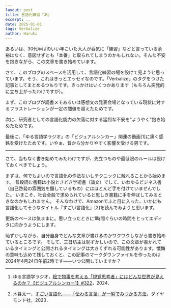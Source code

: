 ```yaml
---
layout: post
title: 言語化練習「あ」
excerpt: ..
date: 2025-01-01
tags: Verbalize
author: Haruki
---
```


あるいは、30代半ばのいい年こいた大人が呑気に「練習」などと言っている余裕はなく、意図せずとも「本番」と取られてしまうのかもしれない。そんな不安を抱きながら、この文章を書き始めています。

さて、このブログのスペースを活用して、言語化練習の場を設けて見ようと思っています。そう、これはきっとエッセイなのです。「Verbalize」のタグをつけた記事としてまとめるつもりです。きっかけはいくつかあります（もちろん突発的に立ち上がったわけですが）。

まず、このブログが読書メモあるいは感想文の発表会場となっている現状に対するフラストレーションが一定の閾値を超えたためです。
<!---
このブログを作ってから２年が経ちそうだが本来の目的（動機はなんだったか）
SNSとかで発信しづらいなと思った内容を書いておけないか、と思った
読書のまとめはそのなかのイチコンテンツに過ぎないはずだった
でも、恩恵はあると感じた
・自分の文章を推敲する機会、非常に勉強になる
・感想を書くために思い出す作業が生まれる
とはいえ、最近作業感、マンネリ化が…
もうちょっと自由に文章を書く機会があってもよいのではないか
-->

次に、研究者としての言語化能力の欠落に対する猛烈な不安を"ようやく"抱き始めたためです。
<!---
文章を書くことは苦手でも嫌いでもないが言語化能力はとても低いと感じている
・たとえば、この記事を書き始めた際、全体の構成は頭に浮かんでいる
・まずは書きたい内容をコメントで羅列していくという方法も自分の中で確立できている
・いわゆる定番の文章構成を使ってみよう、ところどことでチョケてみようというコンセプトも持っている
・しかし、そこからさらに一歩が進めていないように感じる

特に、考えたことを言葉にする、言葉にしながら考えるという2点に興味
前者はもちろん、文章を書く過程で後者も鍛えらえるのではないかという期待
そもそもこれが然るべき不安なのかどうか、自省の意味も込めて書く
意外とできているのかもしれない
-->

最後に、「ゆる言語学ラジオ」の「ビジュアルシンカー」関連の動画[1]に痛く感銘を受けたためです。いやぁ、昔から分かりやすく影響を受ける男です。
<!---
たぶん私は視覚思考者（退避）
聞く・読む（入力）のチャンネルに言語が言語として入ってこないことがよくある
・情景を思い描けない小説を読むのが非常に苦手
・美術作品のキャプションの情報が断片的にしか入ってこない、ただし好きな作品は明確にある
話す・書く（出力）のノイズがひどい
・年を取るにつれてしゃべることに対する苦手意識は軽減、むしろどんどんしゃべり続けてしまう（聞いてくれる人が多くなったことも理由のひとつだと思うが）
・ただし、まとまりがない、自分が直前に発した言葉との整合性がとっさにとれないことがある
諦めてしまうのも手なのかもしれないが、勉強はしてみたいと思った
-->

---

さて、当もなく書き始めてみたわけですが、先立つものや最低限のルールは設けておくべきでしょう。

まずは、何でもよいので言語化の作法ないしテクニックに触れることから始めます。
普段読む書籍は小説ときどき学術書（論文）でして、いわゆるビジネス書（自己啓発の雰囲気を醸しているもの）にはほとんど手を付けていませんでした。
いまこそ、社会全般で求められていると思しき書籍に手を伸ばしてみるときなのかもしれません。
そんなわけで、Amazonでふと目に入った、いかにも言語化してそうなタイトル『すごい言語化』[2]を読んでみようと思います。
<!---
これ、動機の一つになった「ゆる言語学ラジオ」の内容に反するような気もしている、でもやってみよう
-->
更新のペースは気ままに。思い立ったときに1時間ぐらいの時間をとってエディタに向かうようにします。


恥ずかしながら、自分自身でどんな文章が書けるのかワクワクしながら書き始めているところです。
そして、三日坊主は恥ずかしいので、この文章が書かれているタイミングと公開されるタイミングは大きくずれる可能性があります。懺悔の意味も込めて残しておくと、この記事のマークダウンファイルを作ったのは2024年4月24日午前2時です――いつ公開していますか？

---

1. ゆる言語学ラジオ，[絵で物事を考える「視覚思考者」にはどんな世界が見えるのか？【ビジュアルシンカー1】#322](https://www.youtube.com/watch?v=5NJ_tKtvjCs)，2024．

2. 木暮太一，[すごい言語化――「伝わる言葉」が一瞬でみつかる方法](https://www.diamond.co.jp/book/9784478117835.html)，ダイヤモンド社，2023．

